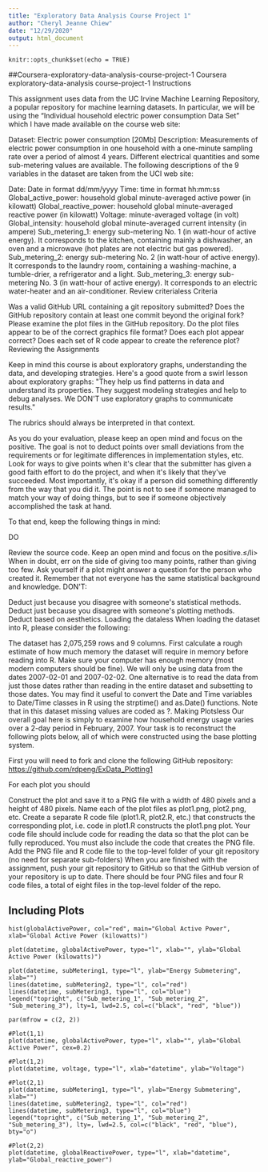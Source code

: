```yaml
---
title: "Exploratory Data Analysis Course Project 1"
author: "Cheryl Jeanne Chiew"
date: "12/29/2020"
output: html_document
---
```


```{r setup, include=FALSE}
knitr::opts_chunk$set(echo = TRUE)
```

##Coursera-exploratory-data-analysis-course-project-1
Coursera exploratory-data-analysis course-project-1
Instructions

This assignment uses data from the UC Irvine Machine Learning Repository, a popular repository for machine learning datasets. In particular, we will be using the “Individual household electric power consumption Data Set” which I have made available on the course web site:

Dataset: Electric power consumption [20Mb]
Description: Measurements of electric power consumption in one household with a one-minute sampling rate over a period of almost 4 years. Different electrical quantities and some sub-metering values are available.
The following descriptions of the 9 variables in the dataset are taken from the UCI web site:

Date: Date in format dd/mm/yyyy
Time: time in format hh:mm:ss
Global_active_power: household global minute-averaged active power (in kilowatt)
Global_reactive_power: household global minute-averaged reactive power (in kilowatt)
Voltage: minute-averaged voltage (in volt)
Global_intensity: household global minute-averaged current intensity (in ampere)
Sub_metering_1: energy sub-metering No. 1 (in watt-hour of active energy). It corresponds to the kitchen, containing mainly a dishwasher, an oven and a microwave (hot plates are not electric but gas powered).
Sub_metering_2: energy sub-metering No. 2 (in watt-hour of active energy). It corresponds to the laundry room, containing a washing-machine, a tumble-drier, a refrigerator and a light.
Sub_metering_3: energy sub-metering No. 3 (in watt-hour of active energy). It corresponds to an electric water-heater and an air-conditioner.
Review criterialess 
Criteria

Was a valid GitHub URL containing a git repository submitted?
Does the GitHub repository contain at least one commit beyond the original fork?
Please examine the plot files in the GitHub repository. Do the plot files appear to be of the correct graphics file format?
Does each plot appear correct?
Does each set of R code appear to create the reference plot?
Reviewing the Assignments

Keep in mind this course is about exploratory graphs, understanding the data, and developing strategies. Here's a good quote from a swirl lesson about exploratory graphs: "They help us find patterns in data and understand its properties. They suggest modeling strategies and help to debug analyses. We DON'T use exploratory graphs to communicate results."

The rubrics should always be interpreted in that context.

As you do your evaluation, please keep an open mind and focus on the positive. The goal is not to deduct points over small deviations from the requirements or for legitimate differences in implementation styles, etc. Look for ways to give points when it's clear that the submitter has given a good faith effort to do the project, and when it's likely that they've succeeded. Most importantly, it's okay if a person did something differently from the way that you did it. The point is not to see if someone managed to match your way of doing things, but to see if someone objectively accomplished the task at hand.

To that end, keep the following things in mind:

DO

Review the source code.
Keep an open mind and focus on the positive.≤/li>
When in doubt, err on the side of giving too many points, rather than giving too few.
Ask yourself if a plot might answer a question for the person who created it.
Remember that not everyone has the same statistical background and knowledge.
DON'T:

Deduct just because you disagree with someone's statistical methods.
Deduct just because you disagree with someone's plotting methods.
Deduct based on aesthetics.
Loading the dataless 
When loading the dataset into R, please consider the following:

The dataset has 2,075,259 rows and 9 columns. First calculate a rough estimate of how much memory the dataset will require in memory before reading into R. Make sure your computer has enough memory (most modern computers should be fine).
We will only be using data from the dates 2007-02-01 and 2007-02-02. One alternative is to read the data from just those dates rather than reading in the entire dataset and subsetting to those dates.
You may find it useful to convert the Date and Time variables to Date/Time classes in R using the strptime()  and as.Date() functions.
Note that in this dataset missing values are coded as ?.
Making Plotsless 
Our overall goal here is simply to examine how household energy usage varies over a 2-day period in February, 2007. Your task is to reconstruct the following plots below, all of which were constructed using the base plotting system.

First you will need to fork and clone the following GitHub repository: https://github.com/rdpeng/ExData_Plotting1

For each plot you should

Construct the plot and save it to a PNG file with a width of 480 pixels and a height of 480 pixels.
Name each of the plot files as plot1.png, plot2.png, etc.
Create a separate R code file (plot1.R, plot2.R, etc.) that constructs the corresponding plot, i.e. code in plot1.R constructs the plot1.png plot. Your code file should include code for reading the data so that the plot can be fully reproduced. You must also include the code that creates the PNG file.
Add the PNG file and R code file to the top-level folder of your git repository (no need for separate sub-folders)
When you are finished with the assignment, push your git repository to GitHub so that the GitHub version of your repository is up to date. There should be four PNG files and four R code files, a total of eight files in the top-level folder of the repo.

## Including Plots


```{r pressure, echo=FALSE}
hist(globalActivePower, col="red", main="Global Active Power", xlab="Global Active Power (kilowatts)")

plot(datetime, globalActivePower, type="l", xlab="", ylab="Global Active Power (kilowatts)")

plot(datetime, subMetering1, type="l", ylab="Energy Submetering", xlab="")
lines(datetime, subMetering2, type="l", col="red")
lines(datetime, subMetering3, type="l", col="blue")
legend("topright", c("Sub_metering_1", "Sub_metering_2", "Sub_metering_3"), lty=1, lwd=2.5, col=c("black", "red", "blue"))

par(mfrow = c(2, 2)) 

#Plot(1,1)
plot(datetime, globalActivePower, type="l", xlab="", ylab="Global Active Power", cex=0.2)

#Plot(1,2)
plot(datetime, voltage, type="l", xlab="datetime", ylab="Voltage")

#Plot(2,1)
plot(datetime, subMetering1, type="l", ylab="Energy Submetering", xlab="")
lines(datetime, subMetering2, type="l", col="red")
lines(datetime, subMetering3, type="l", col="blue")
legend("topright", c("Sub_metering_1", "Sub_metering_2", "Sub_metering_3"), lty=, lwd=2.5, col=c("black", "red", "blue"), bty="o")

#Plot(2,2)
plot(datetime, globalReactivePower, type="l", xlab="datetime", ylab="Global_reactive_power")
```

